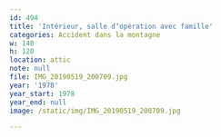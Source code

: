 ```yaml
---
id: 494
title: 'Intérieur, salle d‘opération avec famille'
categories: Accident dans la montagne
w: 140
h: 120
location: attic
note: null
file: IMG_20190519_200709.jpg
year: '1978'
year_start: 1978
year_end: null
image: /static/img/IMG_20190519_200709.jpg

---
```

